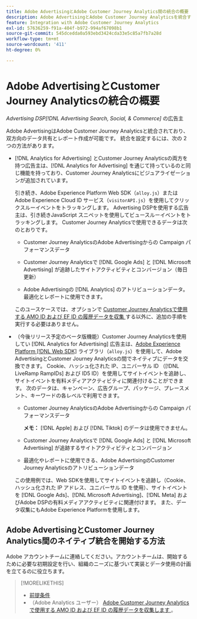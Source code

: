 ```yaml
---
title: Adobe AdvertisingとAdobe Customer Journey Analytics間の統合の概要
description: Adobe AdvertisingとAdobe Customer Journey Analyticsを統合するためのオプションについて説明します。
feature: Integration with Adobe Customer Journey Analytics
exl-id: 57636259-f91a-404f-b972-994af67098b1
source-git-commit: 545dcedda0a593ebd3424cda33e5c85a7fb7a28d
workflow-type: tm+mt
source-wordcount: '411'
ht-degree: 0%

---
```


# Adobe AdvertisingとCustomer Journey Analyticsの統合の概要

<!-- title? If I change, change refs throughout -->

*Advertising DSP[!DNL Advertising Search, Social, & Commerce]* の広告主

Adobe AdvertisingはAdobe Customer Journey Analyticsと統合されており、双方向のデータ共有とレポート作成が可能です。 統合を設定するには、次の 2 つの方法があります。

* [!DNL Analytics for Advertising] とCustomer Journey Analyticsの両方を持つ広告主は、[!DNL Analytics for Advertising] を通じて持っているのと同じ機能を持っており、Customer Journey Analyticsにビジュアライゼーションが追加されています。

  引き続き、Adobe Experience Platform Web SDK（`alloy.js`）またはAdobe Experience Cloud ID サービス（`visitorAPI.js`）を使用してクリックスルーイベントをトラッキングします。 Advertising DSPを使用する広告主は、引き続きJavaScript スニペットを使用してビュースルーイベントをトラッキングします。 Customer Journey Analyticsで使用できるデータは次のとおりです。

   * Customer Journey AnalyticsのAdobe Advertisingからの Campaign パフォーマンスデータ

   * Customer Journey Analyticsで [!DNL Google Ads] と [!DNL Microsoft Advertising] が追跡したサイトアクティビティとコンバージョン（毎日更新）

   * Adobe Advertisingの [!DNL Analytics] のアトリビューションデータ。最適化とレポートに使用できます。

  このユースケースでは、オプションで [Customer Journey Analyticsで使用する AMO ID および EF ID の履歴データを収集 ](/help/integrations/analytics/rvars-to-evars.md) する以外に、追加の手順を実行する必要はありません。

* （今後リリース予定のベータ版機能）Customer Journey Analyticsを使用してい [!DNL Analytics for Advertising] 広告主は、[Adobe Experience Platform [!DNL Web SDK]](https://experienceleague.adobe.com/docs/experience-platform/edge/home.html) ライブラリ（`alloy.js`）を使用して、Adobe AdvertisingとCustomer Journey Analyticsの間でネイティブにデータを交換できます。 Cookie、ハッシュ化された IP、ユニバーサル ID （[!DNL LiveRamp RampIDs] および ID5 ID）を使用してサイトイベントを追跡し、サイトイベントを有料メディアアクティビティに関連付けることができます。 次のデータは、キャンペーン、広告グループ、パッケージ、プレースメント、キーワードの各レベルで利用できます。

   * Customer Journey AnalyticsのAdobe Advertisingからの Campaign パフォーマンスデータ

     **メモ：** [!DNL Apple] および [!DNL Tiktok] のデータは使用できません。

   * Customer Journey Analyticsで [!DNL Google Ads] と [!DNL Microsoft Advertising] が追跡するサイトアクティビティとコンバージョン

   * 最適化やレポートに使用できる、Adobe AdvertisingのCustomer Journey Analyticsのアトリビューションデータ

  この使用例では、Web SDKを使用してサイトイベントを追跡し（Cookie、ハッシュ化された IP アドレス、ユニバーサル ID を使用）、サイトイベントを [!DNL Google Ads]、[!DNL Microsoft Advertising]、[!DNL Meta] およびAdobe DSPの有料メディアアクティビティに関連付けます。 また、データ収集にもAdobe Experience Platformを使用します。

## Adobe AdvertisingとCustomer Journey Analytics間のネイティブ統合を開始する方法

Adobe アカウントチームに連絡してください。アカウントチームは、開始するために必要な初期設定を行い、組織のニーズに基づいて実装とデータ使用の計画を立てるのに役立ちます。

>[!MORELIKETHIS]
>
>* [ 前提条件 ](prerequisites.md)
>* （Adobe Analytics ユーザー） [Adobe Customer Journey Analyticsで使用する AMO ID および EF ID の履歴データを収集します ](/help/integrations/analytics/rvars-to-evars.md)。
